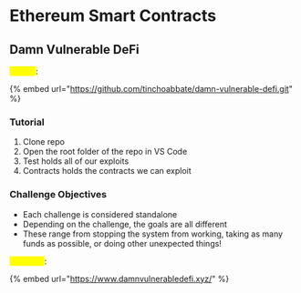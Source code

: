 # Ethereum Smart Contracts

## Damn Vulnerable DeFi

<mark style="color:yellow;">GitHub</mark>:

{% embed url="https://github.com/tinchoabbate/damn-vulnerable-defi.git" %}

### Tutorial

1. Clone repo
2. Open the root folder of the repo in VS Code
3. Test holds all of our exploits
4. Contracts holds the contracts we can exploit

### Challenge Objectives

* Each challenge is considered standalone
* Depending on the challenge, the goals are all different
* These range from stopping the system from working, taking as many funds as possible, or doing other unexpected things!

<mark style="color:yellow;">Main Site</mark>:

{% embed url="https://www.damnvulnerabledefi.xyz/" %}

